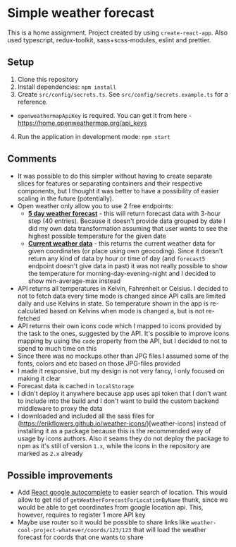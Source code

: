 # Simple weather forecast

This is a home assignment. Project created by using `create-react-app`. Also used typescript, redux-toolkit, sass+scss-modules, eslint and prettier.

## Setup

1. Clone this repository
2. Install dependencies: `npm install`
3. Create `src/config/secrets.ts`. See `src/config/secrets.example.ts` for a reference.
  - `openweathermapApiKey` is required. You can get it from here - https://home.openweathermap.org/api_keys
4. Run the application in development mode: `npm start`

## Comments

- It was possible to do this simpler without having to create separate slices for features or separating containers and their respective components, but I thought it was better to have a possibility of easier scaling in the future (potentially).
- Open weather only allow you to use 2 free endpoints:
  - [**5 day weather forecast**](https://openweathermap.org/forecast5) - this will return forecast data with 3-hour step (40 entries). Because it doesn't provide data grouped by date I did my own data transformation assuming that user wants to see the highest possible temperature for the given date
  - [**Current weather data**](https://openweathermap.org/current) - this returns the current weather data for given coordinates (or place using own geocoding). Since it doesn't return any kind of data by hour or time of day (and `forecast5` endpoint doesn't give data in past) it was not really possible to show the temperature for morning-day-evening-night and I decided to show min-average-max instead
- API returns all temperatures in Kelvin, Fahrenheit or Celsius. I decided to not to fetch data every time mode is changed since API calls are limited daily and use Kelvins in state. So temperature shown in the app is re-calculated based on Kelvins when mode is changed a, but is not re-fetched
- API returns their own icons code which I mapped to icons provided by the task to the ones, suggested by the API. It's possible to improve icons mapping by using the `code` property from the API, but I decided to not to spend to much time on this
- Since there was no mockups other than JPG files I assumed some of the fonts, colors and etc based on those JPG-files provided
- I made it responsive, but my design is not very fancy, I only focused on making it clear
- Forecast data is cached in `localStorage`
- I didn't deploy it anywhere because app uses api token that I don't want to include into the build and I don't want to build the custom backend middleware to proxy the data
- I downloaded and included all the sass files for (https://erikflowers.github.io/weather-icons/)[weather-icons] instead of installing it as a package because this is the recommended way of usage by icons authors. Also it seams they do not deploy the package to npm as it's still of version `1.x`, while the icons in the repository are marked as `2.x` already

## Possible improvements

- Add [React google autocomplete](https://www.npmjs.com/package/react-google-autocomplete) to easier search of location. This would allow to get rid of `getWeatherForecastForLocationByName` thunk, since we would be able to get coordinates from google location api. This, however, requires to register 1 more API key
- Maybe use router so it would be possible to share links like `weather-cool-project-whatever/coords/123/123` that will load the weather forecast for coords that one wants to share